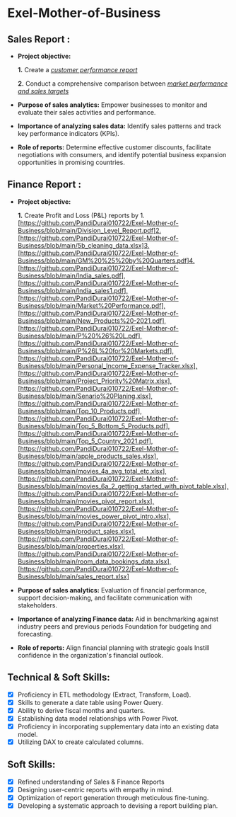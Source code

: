 # Exel-Mother-of-Business
## Sales Report :


- **Project objective:** 

    **1.** Create a _[customer performance report](https://github.com/KirandeepMarala/Excel-Sales_Analysis/blob/main/Customer%20Performance%20Report.pdf)_ 

    **2.** Conduct a comprehensive comparison between _[market performance and sales targets](https://github.com/KirandeepMarala/Excel-Sales_Analysis/blob/main/Customer%20Performance%20Report.pdf)_

- **Purpose of sales analytics:** Empower businesses to monitor and evaluate their sales activities and performance.

- **Importance of analyzing sales data:** Identify sales patterns and track key performance indicators (KPIs).

- **Role of reports:** Determine effective customer discounts, facilitate negotiations with consumers, and identify potential business expansion opportunities in promising countries.


## Finance Report :

- **Project objective:** 

    **1.** Create Profit and Loss (P&L) reports by 1.[https://github.com/PandiDurai010722/Exel-Mother-of-Business/blob/main/Division_Level_Report.pdf]2.[https://github.com/PandiDurai010722/Exel-Mother-of-Business/blob/main/5b_cleaning_data.xlsx]3.[https://github.com/PandiDurai010722/Exel-Mother-of-Business/blob/main/GM%20%25%20by%20Quarters.pdf]4.[https://github.com/PandiDurai010722/Exel-Mother-of-Business/blob/main/India_sales.pdf],[https://github.com/PandiDurai010722/Exel-Mother-of-Business/blob/main/India_sales1.pdf],[https://github.com/PandiDurai010722/Exel-Mother-of-Business/blob/main/Market%20Performance.pdf],[https://github.com/PandiDurai010722/Exel-Mother-of-Business/blob/main/New_Products%20-2021.pdf],[https://github.com/PandiDurai010722/Exel-Mother-of-Business/blob/main/P%20%26%20L.pdf],[https://github.com/PandiDurai010722/Exel-Mother-of-Business/blob/main/P%26L%20for%20Markets.pdf],[https://github.com/PandiDurai010722/Exel-Mother-of-Business/blob/main/Personal_Income_Expense_Tracker.xlsx],[https://github.com/PandiDurai010722/Exel-Mother-of-Business/blob/main/Project_Priority%20Matrix.xlsx],[https://github.com/PandiDurai010722/Exel-Mother-of-Business/blob/main/Senario%20Planing.xlsx],[https://github.com/PandiDurai010722/Exel-Mother-of-Business/blob/main/Top_10_Products.pdf],[https://github.com/PandiDurai010722/Exel-Mother-of-Business/blob/main/Top_5_Bottom_5_Products.pdf],[https://github.com/PandiDurai010722/Exel-Mother-of-Business/blob/main/Top_5_Country_2021.pdf],[https://github.com/PandiDurai010722/Exel-Mother-of-Business/blob/main/apple_products_sales.xlsx],[https://github.com/PandiDurai010722/Exel-Mother-of-Business/blob/main/movies_4a_avg_total_etc.xlsx],[https://github.com/PandiDurai010722/Exel-Mother-of-Business/blob/main/movies_6a_2_getting_started_with_pivot_table.xlsx],[https://github.com/PandiDurai010722/Exel-Mother-of-Business/blob/main/movies_pivot_report.xlsx],[https://github.com/PandiDurai010722/Exel-Mother-of-Business/blob/main/movies_power_pivot_intro.xlsx],[https://github.com/PandiDurai010722/Exel-Mother-of-Business/blob/main/product_sales.xlsx],[https://github.com/PandiDurai010722/Exel-Mother-of-Business/blob/main/properties.xlsx],[https://github.com/PandiDurai010722/Exel-Mother-of-Business/blob/main/room_data_bookings_data.xlsx],[https://github.com/PandiDurai010722/Exel-Mother-of-Business/blob/main/sales_report.xlsx]

- **Purpose of sales analytics:** Evaluation of financial performance, support decision-making, and facilitate communication with stakeholders.

- **Importance of analyzing Finance data:** Aid in benchmarking against industry peers and previous periods Foundation for budgeting and forecasting.

- **Role of reports:** Align financial planning with strategic goals Instill confidence in the organization's financial outlook.


## Technical & Soft Skills:
- [x]	Proficiency in ETL methodology (Extract, Transform, Load).
- [x]	Skills to generate a date table using Power Query.
- [x]	Ability to derive fiscal months and quarters.
- [x]	Establishing data model relationships with Power Pivot.
- [x]	Proficiency in incorporating supplementary data into an existing data model.
- [x]	Utilizing DAX to create calculated columns.

## Soft Skills:
- [x]	Refined understanding of Sales & Finance Reports
- [x]	Designing user-centric reports with empathy in mind.
- [x]	Optimization of report generation through meticulous fine-tuning.
- [x]	Developing a systematic approach to devising a report building plan.

